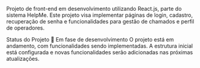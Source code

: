 Projeto de front-end em desenvolvimento utilizando React.js, parte do sistema HelpMe. Este projeto visa implementar páginas de login, cadastro, recuperação de senha e funcionalidades para gestão de chamados e perfil de operadores.

Status do Projeto
🚧 Em fase de desenvolvimento
O projeto está em andamento, com funcionalidades sendo implementadas. A estrutura inicial está configurada e novas funcionalidades serão adicionadas nas próximas atualizações.
